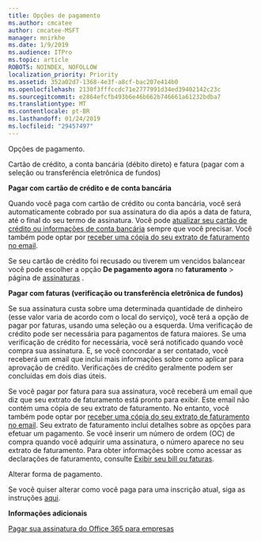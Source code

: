```yaml
---
title: Opções de pagamento
ms.author: cmcatee
author: cmcatee-MSFT
manager: mnirkhe
ms.date: 1/9/2019
ms.audience: ITPro
ms.topic: article
ROBOTS: NOINDEX, NOFOLLOW
localization_priority: Priority
ms.assetid: 352a02d7-1368-4e3f-a8cf-bac207e414b0
ms.openlocfilehash: 2130f3fffccdc71e2777991d34ed39402142c23c
ms.sourcegitcommit: e2864efcfb493b6e46b662b746661a61232bdba7
ms.translationtype: MT
ms.contentlocale: pt-BR
ms.lasthandoff: 01/24/2019
ms.locfileid: "29457497"
---
```

 Opções de pagamento.
  
Cartão de crédito, a conta bancária (débito direto) e fatura (pagar com a seleção ou transferência eletrônica de fundos)
  
 **Pagar com cartão de crédito e de conta bancária**
  
Quando você paga com cartão de crédito ou conta bancária, você será automaticamente cobrado por sua assinatura do dia após a data de fatura, até o final do seu termo de assinatura. Você pode [atualizar seu cartão de crédito ou informações de conta bancária](https://docs.microsoft.com/en-us/office365/admin/subscriptions-and-billing/add-update-or-remove-credit-card-or-bank-account?view=o365-worldwide) sempre que você precisar. Você também pode optar por [receber uma cópia do seu extrato de faturamento no email](https://docs.microsoft.com/en-us/office365/admin/subscriptions-and-billing/pay-for-your-subscription?view=o365-worldwide#receive-a-copy-of-your-billing-statement-in-email).
  
Se seu cartão de crédito foi recusado ou tiverem um vencidos balancear você pode escolher a opção **De pagamento agora** no **faturamento** \> página de [assinaturas](https://portal.office.com/adminportal/home#/subscriptions) . 
  
 **Pagar com faturas (verificação ou transferência eletrônica de fundos)**
  
Se sua assinatura custa sobre uma determinada quantidade de dinheiro (esse valor varia de acordo com o local do serviço), você terá a opção de pagar por faturas, usando uma seleção ou a esquerda. Uma verificação de crédito pode ser necessária para pagamentos de fatura maiores. Se uma verificação de crédito for necessária, você será notificado quando você compra sua assinatura. E, se você concordar a ser contatado, você receberá um email que inclui mais informações sobre como aplicar para aprovação de crédito. Verificações de crédito geralmente podem ser concluídas em dois dias úteis.
  
Se você pagar por fatura para sua assinatura, você receberá um email que diz que seu extrato de faturamento está pronto para exibir. Este email não contém uma cópia de seu extrato de faturamento. No entanto, você também pode optar por [receber uma cópia do seu extrato de faturamento no email](https://docs.microsoft.com/en-us/office365/admin/subscriptions-and-billing/pay-for-your-subscription?view=o365-worldwide#receive-a-copy-of-your-billing-statement-in-email). Seu extrato de faturamento inclui detalhes sobre as opções para efetuar um pagamento. Se você inserir um número de ordem (OC) de compra quando você adquirir uma assinatura, o número aparece no seu extrato de faturamento. Para obter informações sobre como acessar as declarações de faturamento, consulte [Exibir seu bill ou faturas](https://docs.microsoft.com/en-us/office365/admin/subscriptions-and-billing/view-your-bill-or-invoice?view=o365-worldwide).
  
 Alterar forma de pagamento.
  
Se você quiser alterar como você paga para uma inscrição atual, siga as instruções [aqui](https://docs.microsoft.com/en-us/office365/admin/subscriptions-and-billing/change-payment-method?view=o365-worldwide).
  
 **Informações adicionais**
  
[Pagar sua assinatura do Office 365 para empresas](https://docs.microsoft.com/en-us/office365/admin/subscriptions-and-billing/pay-for-your-subscription?view=o365-worldwide)
  

